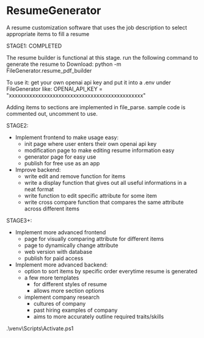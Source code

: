 # ResumeGenerator
A resume customization software that uses the job description to select appropriate items to fill a resume

STAGE1: COMPLETED

The resume builder is functional at this stage. run the following command to generate the resume to Download:
python -m FileGenerator.resume_pdf_builder

To use it: get your own openai api key and put it into a .env under FileGenerator like:
OPENAI_API_KEY = "xxxxxxxxxxxxxxxxxxxxxxxxxxxxxxxxxxxxxxxxxxxxxx"

Adding items to sections are implemented in file_parse. sample code is commented out, uncomment to use. 

STAGE2:
- Implement frontend to make usage easy:
    - init page where user enters their own openai api key
    - modification page to make editing resume information easy
    - generator page for easy use
    - publish for free use as an app
- Improve backend:
    - write edit and remove function for items
    - write a display function that gives out all useful informations in a neat format
    - write function to edit specific attribute for some item
    - write cross compare function that compares the same attribute across different items

STAGE3+:
- Implement more advanced frontend
    - page for visually comparing attribute for different items
    - page to dynamically change attribute 
    - web version with database
    - publish for paid access 
- Implement more advanced backend:
    - option to sort items by specific order everytime resume is generated
    - a few more templates
        - for different styles of resume
        - allows more section options
    - implement company research
        - cultures of company
        - past hiring examples of company
        - aims to more accurately outline required traits/skills





.\venv\Scripts\Activate.ps1
